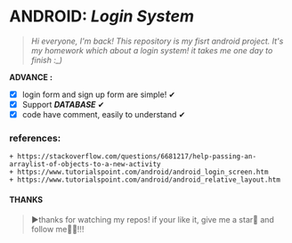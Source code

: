 # ANDROID: ***Login System***

>*Hi everyone, I'm back! This repository is my fisrt android project. It's my homework which about a login system! it takes me one day to finish :_)*

**ADVANCE :**
- [X] login form and sign up form are simple! ✔
- [X] Support ***DATABASE*** ✔
- [X] code have comment, easily to understand ✔

### references: 
```
+ https://stackoverflow.com/questions/6681217/help-passing-an-arraylist-of-objects-to-a-new-activity
+ https://www.tutorialspoint.com/android/android_login_screen.htm
+ https://www.tutorialspoint.com/android/android_relative_layout.htm
```
#### THANKS
>▶thanks for watching my repos! if your like it, give me a star🌟 and follow me🧡🧡!!!